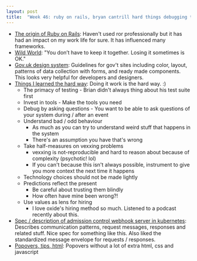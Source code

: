 ```yaml
---
layout: post
title:  "Week 46: ruby on rails, bryan cantrill hard things debugging testing"
---
```


* [The origin of Ruby on Rails](https://world.hey.com/dhh/the-origin-of-ruby-on-rails-b3dab24e): Haven't used ror professionally but it has had an impact on my work life for sure. It has influenced many frameworks.
* [Wild World](https://www.tbray.org/ongoing/When/202x/2023/10/25/Wild-World): "You don’t have to keep it together. Losing it sometimes is OK."
* [Gov.uk design system](https://design-system.service.gov.uk/): Guidelines for gov't sites including color, layout, patterns of data collection with forms, and ready made components. This looks very helpful for developers and designers.
* [Things I learned the hard way](https://speakerdeck.com/bcantrill/things-i-learned-the-hard-way): Doing it work is the hard way. :)
  * The primacy of testing - Brian didn't always thing about his test suite first
  * Invest in tools - Make the tools you need
  * Debug by asking questions - You want to be able to ask questions of your system during / after an event
  * Understand bad / odd behaviour
    * As much as you can try to understand weird stuff that happens in the system
    * There's an assumption you have that's wrong
  * Take half-measures on vexxing problems
    * vexxing is not-reproducible and hard to reason about because of complexity (psychotic! lol)
    * If you can't because this isn't always possible, instrument to give you more context the next time it happens
  * Technology choices should not be made lightly
  * Predictions reflect the present
    * Be careful about trusting them blindly
    * How often have mine been wrong?!
  * Use values as lens for hiring
    * I love oxide's hiring method so much. Listened to a podcast recently about this.
* [Spec / description of admission control webhook server in kubernetes](https://kubernetes.io/docs/reference/access-authn-authz/extensible-admission-controllers/): Describes communication patterns, request messages, responses and related stuff. Nice spec for something like this. Also liked the standardized message envelope for requests / responses.
* [Popovers, tips, html](https://talks.hiddedevries.nl/cgQQjr#s7uU3yS): Popovers without a lot of extra html, css and javascript
